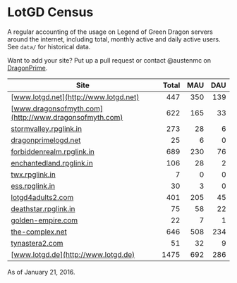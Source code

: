 # LotGD Census
A regular accounting of the usage on Legend of Green Dragon servers around the internet, including total, monthly active and daily active users. See `data/` for historical data.

Want to add your site? Put up a pull request or contact @austenmc on [DragonPrime](http://dragonprime.net).


Site | Total | MAU | DAU
--- | ---:| ---:| ---:
[www.lotgd.net](http://www.lotgd.net)|447|350|139
[www.dragonsofmyth.com](http://www.dragonsofmyth.com)|622|165|33
[stormvalley.rpglink.in](http://stormvalley.rpglink.in)|273|28|6
[dragonprimelogd.net](http://dragonprimelogd.net)|25|6|0
[forbiddenrealm.rpglink.in](http://forbiddenrealm.rpglink.in)|689|230|76
[enchantedland.rpglink.in](http://enchantedland.rpglink.in)|106|28|2
[twx.rpglink.in](http://twx.rpglink.in)|7|0|0
[ess.rpglink.in](http://ess.rpglink.in)|30|3|0
[lotgd4adults2.com](http://lotgd4adults2.com)|401|205|45
[deathstar.rpglink.in](http://deathstar.rpglink.in)|75|58|22
[golden-empire.com](http://golden-empire.com)|22|7|1
[the-complex.net](http://the-complex.net)|646|508|234
[tynastera2.com](http://tynastera2.com)|51|32|9
[www.lotgd.de](http://www.lotgd.de)|1475|692|286

As of January 21, 2016.
